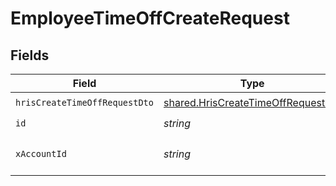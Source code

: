 # EmployeeTimeOffCreateRequest


## Fields

| Field                                                                                    | Type                                                                                     | Required                                                                                 | Description                                                                              |
| ---------------------------------------------------------------------------------------- | ---------------------------------------------------------------------------------------- | ---------------------------------------------------------------------------------------- | ---------------------------------------------------------------------------------------- |
| `hrisCreateTimeOffRequestDto`                                                            | [shared.HrisCreateTimeOffRequestDto](../../models/shared/hriscreatetimeoffrequestdto.md) | :heavy_check_mark:                                                                       | N/A                                                                                      |
| `id`                                                                                     | *string*                                                                                 | :heavy_check_mark:                                                                       | N/A                                                                                      |
| `xAccountId`                                                                             | *string*                                                                                 | :heavy_check_mark:                                                                       | The account identifier                                                                   |